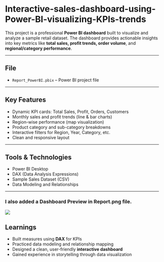 # Interactive-sales-dashboard-using-Power-BI-visualizing-KPIs-trends

This project is a professional **Power BI dashboard** built to visualize and analyze a sample retail dataset. The dashboard provides actionable insights into key metrics like **total sales, profit trends, order volume**, and **regional/category performance**.

---

## File

- `Report_PowerBI.pbix` – Power BI project file

---

## Key Features

- Dynamic KPI cards: Total Sales, Profit, Orders, Customers
- Monthly sales and profit trends (line & bar charts)
- Region-wise performance (map visualization)
- Product category and sub-category breakdowns
- Interactive filters for Region, Year, Category, etc.
- Clean and responsive layout

---

## Tools & Technologies

- Power BI Desktop
- DAX (Data Analysis Expressions)
- Sample Sales Dataset (CSV)
- Data Modeling and Relationships

---

### I also added a Dashboard Preview in Report.png file. 
![](images/Report.png)

## Learnings

- Built measures using **DAX** for KPIs  
- Practiced data modeling and relationship mapping  
- Designed a clean, user-friendly **interactive dashboard**  
- Gained experience in storytelling through data visualization
